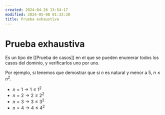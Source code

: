 ```yaml
---
created: 2024-04-26 13:54:17
modified: 2024-05-08 01:33:30
title: Prueba exhaustiva
---
```


# Prueba exhaustiva

Es un tipo de [[Prueba de casos]] en el que se pueden enumerar todos los casos del dominio, y verificarlos uno por uno.

Por ejemplo, si tenemos que demostrar que si $n$ es natural y menor a $5$, $n \leq n^2$.

- $n=1\rightarrow 1 \leq 1^2$
- $n=2\rightarrow2 \leq 2^2$
- $n=3\rightarrow3 \leq 3^2$
- $n=4\rightarrow4 \leq 4^2$
